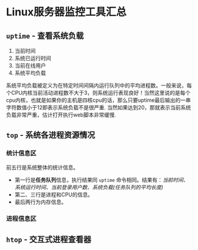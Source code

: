 # Linux服务器监控工具汇总

## `uptime` - 查看系统负载

1. 当前时间
2. 系统已运行时间
3. 当前在线用户
4. 系统平均负载

系统平均负载被定义为在特定时间间隔内运行队列中的平均进程数。一般来说，每个CPU内核当前活动进程数不大于3，则系统运行表现良好！当然这里说的是每个cpu内核，也就是如果你的主机是四核cpu的话，那么只要uptime最后输出的一串字符数值小于12即表示系统负载不是很严重.
当然如果达到20，那就表示当前系统负载非常严重，估计打开执行web脚本非常缓慢.

## `top` - 系统各进程资源情况

### 统计信息区

前五行是系统整体的统计信息。

- 第一行是**任务队列**信息，执行结果同 `uptime` 命令相同。结果有：*当前时间、系统运行时间、当前登录用户数、系统负载(任务队列的平均长度)*
- 第二、三行是进程和CPU的信息。
- 最后两行为内存信息。

### 进程信息区

## `htop` - 交互式进程查看器
